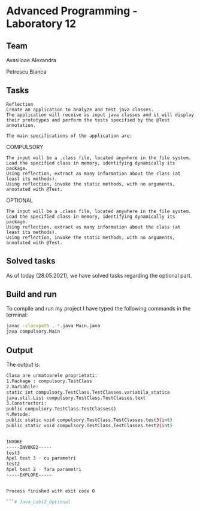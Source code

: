 # Advanced Programming - Laboratory 12

## Team
Avasiloae Alexandra

Petrescu Bianca
## Tasks
```text
Reflection
Create an application to analyze and test java classes.
The application will receive as input java classes and it will display their prototypes and perform the tests specified by the @Test annotation.

The main specifications of the application are:

```
COMPULSORY
```text
The input will be a .class file, located anywhere in the file system.
Load the specified class in memory, identifying dynamically its package.
Using reflection, extract as many information about the class (at least its methods).
Using reflection, invoke the static methods, with no arguments, annotated with @Test.
```
OPTIONAL
```text
The input will be a .class file, located anywhere in the file system.
Load the specified class in memory, identifying dynamically its package.
Using reflection, extract as many information about the class (at least its methods).
Using reflection, invoke the static methods, with no arguments, annotated with @Test.
```

## Solved tasks

As of today (28.05.2021), we have solved tasks regarding the optional part.

## Build and run

To compile and run my project I have typed the following commands in the terminal:
```bash
javac -classpath . *.java Main.java
java compulsory.Main
```

## Output

The output is:
```bash
Clasa are urmatoarele proprietati:
1.Package : compulsory.TestClass
2.Variabile: 
static int compulsory.TestClass.TestClasses.variabila_statica
java.util.List compulsory.TestClass.TestClasses.text
3.Constructori: 
public compulsory.TestClass.TestClasses()
4.Metode: 
public static void compulsory.TestClass.TestClasses.test3(int)
public static void compulsory.TestClass.TestClasses.test2(int)


INVOKE
-----INVOKE2-----
test3
Apel test 3 - cu parametri
test2
Apel test 2 - fara parametri
-----EXPLORE-----


Process finished with exit code 0

```# Java_Lab12_Optional
